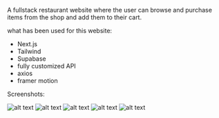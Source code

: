 A fullstack restaurant website where the user can browse and purchase items from the shop and add them to their cart.

what has been used for this website:
- Next.js
- Tailwind
- Supabase
- fully customized API
- axios
- framer motion


Screenshots:

![alt text](./sc1.png) 
![alt text](./sc2.png) 
![alt text](./sc3.png) 
![alt text](./sc4.png) 
![alt text](./sc5.png) 
